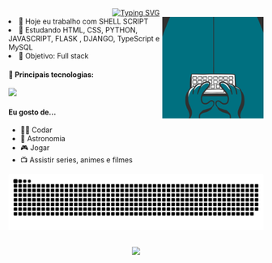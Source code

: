 <div align="center" style="text-align: center;">
  <a href="https://git.io/typing-svg">
    <img src="https://readme-typing-svg.herokuapp.com/?center=true&vCenter=true&color=17a2b8&lines=Olá+mundo!+👋;Me+chamo+Ramon+Herdy+😎;Seja+bem+vindo!" alt="Typing SVG">
  </a>
</div>

<img align="right" alt="GIF" width="200" src="https://github.com/Herdy721/Herdy721/blob/main/coding.gif?raw=true">

<li>🔭 Hoje eu trabalho com SHELL SCRIPT </li>
<li>🌱 Estudando HTML, CSS, PYTHON, JAVASCRIPT, FLASK , DJANGO, TypeScript e MySQL</li>
<li>🚩 Objetivo: Full stack</li>


<div>
<h4>🚀 Principais tecnologias:</h4>
  <img src="https://skillicons.dev/icons?i=bash,html,css,sass,bootstrap,py,flask,mysql,grafana,git,github,gitlab,vscode,javascript,nodejs,typescript,md,obsidian&perline=10" />
</div>

<div>
  <h4>Eu gosto de...</h4>
 
  <ul>
    <li>👩‍💻 Codar</li>
    <li>🌌 Astronomia</li>
    <li>🎮 Jogar</li>
    <li>📺 Assistir series, animes e filmes</li>
  </ul>
</div>
          
</div>

<picture>
  <source
    media="(prefers-color-scheme: dark)"
    srcset="https://raw.githubusercontent.com/GabrielVitorGL/GabrielVitorGL/output/github-contribution-grid-snake-dark.svg"
  />
  <source
    media="(prefers-color-scheme: light)"
    srcset="https://raw.githubusercontent.com/GabrielVitorGL/GabrielVitorGL/output/github-contribution-grid-snake.svg"
  />
  <img
    alt="github contribution grid snake animation"
    src="https://raw.githubusercontent.com/GabrielVitorGL/GabrielVitorGL/output/github-contribution-grid-snake.svg"
  />
</picture>

##

<div align="center" style="text-align: center;">
  <a href="https://www.linkedin.com/in/ramon-herdy-617187171" target="_blank"><img src="https://img.shields.io/badge/-LinkedIn-%230077B5?style=for-the-badge&logo=linkedin&logoColor=white" target="_blank"></a> 
</div>




  

  

